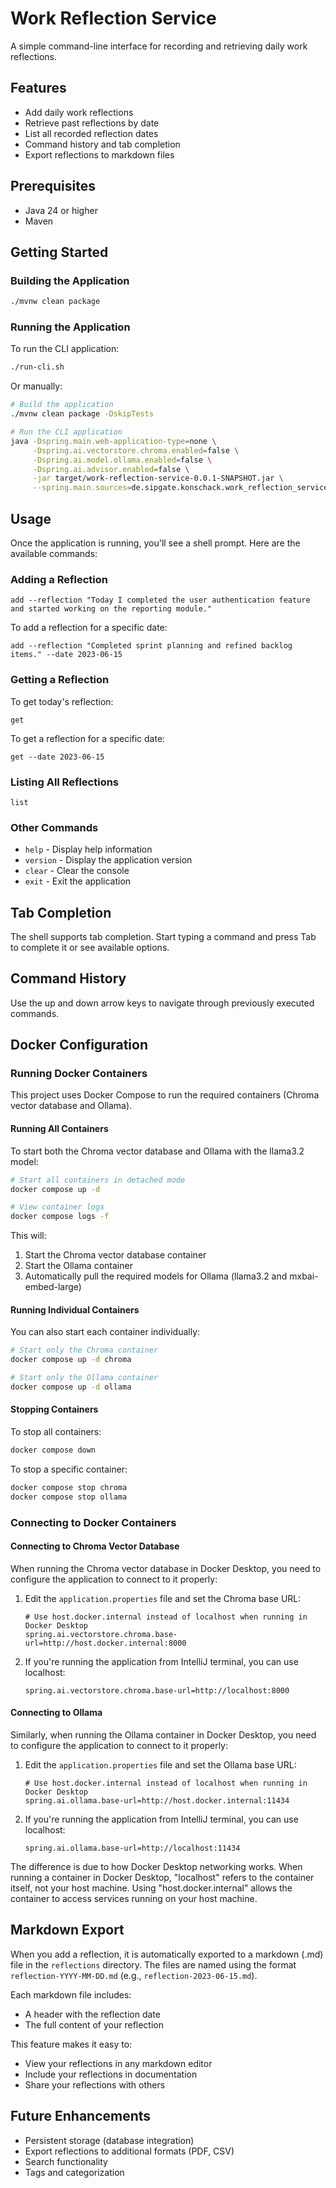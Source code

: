 # Work Reflection Service

A simple command-line interface for recording and retrieving daily work reflections.

## Features

- Add daily work reflections
- Retrieve past reflections by date
- List all recorded reflection dates
- Command history and tab completion
- Export reflections to markdown files

## Prerequisites

- Java 24 or higher
- Maven

## Getting Started

### Building the Application

```bash
./mvnw clean package
```

### Running the Application

To run the CLI application:

```bash
./run-cli.sh
```

Or manually:

```bash
# Build the application
./mvnw clean package -DskipTests

# Run the CLI application
java -Dspring.main.web-application-type=none \
     -Dspring.ai.vectorstore.chroma.enabled=false \
     -Dspring.ai.model.ollama.enabled=false \
     -Dspring.ai.advisor.enabled=false \
     -jar target/work-reflection-service-0.0.1-SNAPSHOT.jar \
     --spring.main.sources=de.sipgate.konschack.work_reflection_service.cli.CliApplication
```

## Usage

Once the application is running, you'll see a shell prompt. Here are the available commands:

### Adding a Reflection

```
add --reflection "Today I completed the user authentication feature and started working on the reporting module."
```

To add a reflection for a specific date:

```
add --reflection "Completed sprint planning and refined backlog items." --date 2023-06-15
```

### Getting a Reflection

To get today's reflection:

```
get
```

To get a reflection for a specific date:

```
get --date 2023-06-15
```

### Listing All Reflections

```
list
```

### Other Commands

- `help` - Display help information
- `version` - Display the application version
- `clear` - Clear the console
- `exit` - Exit the application

## Tab Completion

The shell supports tab completion. Start typing a command and press Tab to complete it or see available options.

## Command History

Use the up and down arrow keys to navigate through previously executed commands.

## Docker Configuration

### Running Docker Containers

This project uses Docker Compose to run the required containers (Chroma vector database and Ollama).

#### Running All Containers

To start both the Chroma vector database and Ollama with the llama3.2 model:

```bash
# Start all containers in detached mode
docker compose up -d

# View container logs
docker compose logs -f
```

This will:
1. Start the Chroma vector database container
2. Start the Ollama container
3. Automatically pull the required models for Ollama (llama3.2 and mxbai-embed-large)

#### Running Individual Containers

You can also start each container individually:

```bash
# Start only the Chroma container
docker compose up -d chroma

# Start only the Ollama container
docker compose up -d ollama
```

#### Stopping Containers

To stop all containers:

```bash
docker compose down
```

To stop a specific container:

```bash
docker compose stop chroma
docker compose stop ollama
```

### Connecting to Docker Containers

#### Connecting to Chroma Vector Database

When running the Chroma vector database in Docker Desktop, you need to configure the application to connect to it
properly:

1. Edit the `application.properties` file and set the Chroma base URL:
   ```properties
   # Use host.docker.internal instead of localhost when running in Docker Desktop
   spring.ai.vectorstore.chroma.base-url=http://host.docker.internal:8000
   ```

2. If you're running the application from IntelliJ terminal, you can use localhost:
   ```properties
   spring.ai.vectorstore.chroma.base-url=http://localhost:8000
   ```

#### Connecting to Ollama

Similarly, when running the Ollama container in Docker Desktop, you need to configure the application to connect to it
properly:

1. Edit the `application.properties` file and set the Ollama base URL:
   ```properties
   # Use host.docker.internal instead of localhost when running in Docker Desktop
   spring.ai.ollama.base-url=http://host.docker.internal:11434
   ```

2. If you're running the application from IntelliJ terminal, you can use localhost:
   ```properties
   spring.ai.ollama.base-url=http://localhost:11434
   ```

The difference is due to how Docker Desktop networking works. When running a container in Docker Desktop, "localhost"
refers to the container itself, not your host machine. Using "host.docker.internal" allows the container to access
services running on your host machine.

## Markdown Export

When you add a reflection, it is automatically exported to a markdown (.md) file in the `reflections` directory. The files are named using the format `reflection-YYYY-MM-DD.md` (e.g., `reflection-2023-06-15.md`).

Each markdown file includes:
- A header with the reflection date
- The full content of your reflection

This feature makes it easy to:
- View your reflections in any markdown editor
- Include your reflections in documentation
- Share your reflections with others

## Future Enhancements

- Persistent storage (database integration)
- Export reflections to additional formats (PDF, CSV)
- Search functionality
- Tags and categorization
